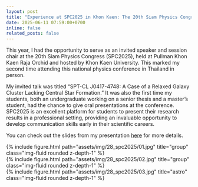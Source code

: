 ```yaml
---
layout: post
title: "Experience at SPC2025 in Khon Kaen: The 20th Siam Physics Congress"
date: 2025-06-11 07:59:00+0700
inline: false
related_posts: false
---
```


This year, I had the opportunity to serve as an invited speaker and session chair at the 20th Siam Physics Congress (SPC2025), held at Pullman Khon Kaen Raja Orchid and hosted by Khon Kaen University. This marked my second time attending this national physics conference in Thailand in person.

My invited talk was titled “SPT-CL J0417-4748: A Case of a Relaxed Galaxy Cluster Lacking Central Star Formation.” It was also the first time my students, both an undergraduate working on a senior thesis and a master’s student, had the chance to give oral presentations at the conference. SPC2025 is an excellent platform for students to present their research results in a professional setting, providing an invaluable opportunity to develop communication skills early in their scientific careers.

You can check out the slides from my presentation [here](https://leogulus.github.io/research_group/assets/pdf/Slide_SPC2025_compressed.pdf) for more details.

<div class="row">
    <div class="col-sm mt-3 mt-md-0">
        {% include figure.html path="assets/img/28_spc2025/01.jpg" title="group" class="img-fluid rounded z-depth-1" %}
    </div>
</div>

<div class="row">
    <div class="col-sm mt-3 mt-md-0">
        {% include figure.html path="assets/img/28_spc2025/02.jpg" title="group" class="img-fluid rounded z-depth-1" %}
    </div>
</div>

<div class="row">
    <div class="col-sm mt-3 mt-md-0">
        {% include figure.html path="assets/img/28_spc2025/03.jpg" title="astro" class="img-fluid rounded z-depth-1" %}
    </div>
</div>
